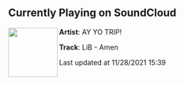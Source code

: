 ## Currently Playing on SoundCloud

[<img align="left" width="100" src="https://i1.sndcdn.com/artworks-5Lq5V5hFyB6bq5Az-NT4OKg-t500x500.jpg">](https://soundcloud.com/ayyofree/lib-amen-1)

**Artist**: AY YO TRIP! 

**Track**: LiB - Amen

Last updated at 11/28/2021 15:39
